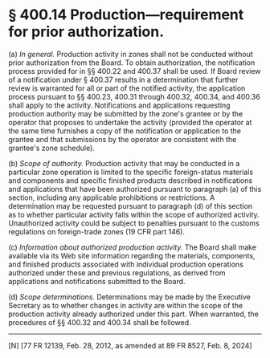 # § 400.14   Production—requirement for prior authorization.

(a) *In general.* Production activity in zones shall not be conducted without prior authorization from the Board. To obtain authorization, the notification process provided for in §§ 400.22 and 400.37 shall be used. If Board review of a notification under § 400.37 results in a determination that further review is warranted for all or part of the notified activity, the application process pursuant to §§ 400.23, 400.31 through 400.32, 400.34, and 400.36 shall apply to the activity. Notifications and applications requesting production authority may be submitted by the zone's grantee or by the operator that proposes to undertake the activity (provided the operator at the same time furnishes a copy of the notification or application to the grantee and that submissions by the operator are consistent with the grantee's zone schedule).


(b) *Scope of authority.* Production activity that may be conducted in a particular zone operation is limited to the specific foreign-status materials and components and specific finished products described in notifications and applications that have been authorized pursuant to paragraph (a) of this section, including any applicable prohibitions or restrictions. A determination may be requested pursuant to paragraph (d) of this section as to whether particular activity falls within the scope of authorized activity. Unauthorized activity could be subject to penalties pursuant to the customs regulations on foreign-trade zones (19 CFR part 146).


(c) *Information about authorized production activity.* The Board shall make available via its Web site information regarding the materials, components, and finished products associated with individual production operations authorized under these and previous regulations, as derived from applications and notifications submitted to the Board.


(d) *Scope determinations.* Determinations may be made by the Executive Secretary as to whether changes in activity are within the scope of the production activity already authorized under this part. When warranted, the procedures of §§ 400.32 and 400.34 shall be followed.



---

[N] [77 FR 12139, Feb. 28, 2012, as amended at 89 FR 8527, Feb. 8, 2024]






